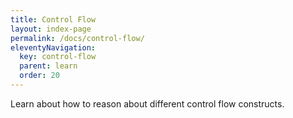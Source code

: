 ```yaml
---
title: Control Flow
layout: index-page
permalink: /docs/control-flow/
eleventyNavigation:
  key: control-flow
  parent: learn
  order: 20
---
```


Learn about how to reason about different control flow constructs.
